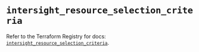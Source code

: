 # `intersight_resource_selection_criteria`

Refer to the Terraform Registry for docs: [`intersight_resource_selection_criteria`](https://registry.terraform.io/providers/ciscodevnet/intersight/1.0.71/docs/resources/resource_selection_criteria).

